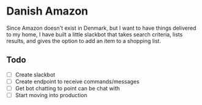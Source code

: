 # Danish Amazon

Since Amazon doesn't exist in Denmark, but I want to have things delivered to my home, I have built a little slackbot that takes search criteria, lists results, and gives the option to add an item to a shopping list.

## Todo

- [ ] Create slackbot
- [ ] Create endpoint to receive commands/messages
- [ ] Get bot chatting to point can be chat with
- [ ] Start moving into production
